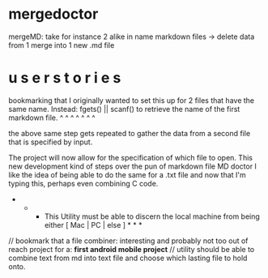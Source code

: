 # mergedoctor

mergeMD: take for instance 2 alike in name markdown files -> delete data from 1 merge into 1 new .md file

#                                       u s e r             s t o r i e s 

bookmarking that I originally wanted to set this up for 2 files that have the same name. Instead:
fgets() || scanf() to retrieve the name of the first markdown file.
^           ^           ^         ^         ^         ^         ^       

the above same step gets repeated to gather the data from a second file that is specified by input.

 The project will now allow for the specification of which file to open. This new development kind of steps over the pun of markdown file MD doctor
I like the idea of being able to do the same for a .txt file and now that I'm typing this, perhaps even combining C code.

* * * This Utility must be able to discern the local machine from being either [ Mac | PC | else ] * * * 








// bookmark that a file combiner: interesting and probably not too out of reach project for a: **first android mobile project**
// utility should be able to combine text from md into text file and choose which lasting file to hold onto.
